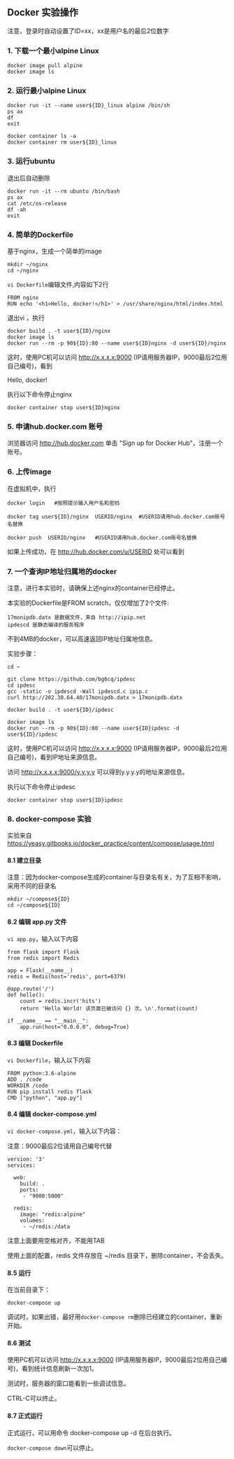 ## Docker 实验操作


注意，登录时自动设置了ID=xx，xx是用户名的最后2位数字


### 1. 下载一个最小alpine Linux

```
docker image pull alpine
docker image ls
```

### 2. 运行最小alpine Linux

```
docker run -it --name user${ID}_linux alpine /bin/sh  
ps ax
df
exit

docker container ls -a
docker container rm user${ID}_linux
```

### 3. 运行ubuntu

退出后自动删除

```
docker run -it --rm ubuntu /bin/bash
ps ax
cat /etc/os-release
df -ah
exit
```

### 4. 简单的Dockerfile

基于nginx，生成一个简单的image

```
mkdir ~/nginx
cd ~/nginx
```
`vi Dockerfile`编辑文件,内容如下2行
```
FROM nginx
RUN echo '<h1>Hello, docker!</h1>' > /usr/share/nginx/html/index.html
```

退出vi ，执行
```
docker build . -t user${ID}/nginx
docker image ls 
docker run --rm -p 90${ID}:80 --name user${ID}nginx -d user${ID}/nginx

```

这时，使用PC机可以访问 http://x.x.x.x:9000 (IP请用服务器IP，9000最后2位用自己编号)，看到

Hello, docker!

执行以下命令停止nginx
```
docker container stop user${ID}nginx
```


### 5. 申请hub.docker.com 账号

浏览器访问 http://hub.docker.com 单击 "Sign up for Docker Hub"，注册一个账号。


### 6. 上传image

在虚拟机中，执行

```
docker login   #按照提示输入用户名和密码

docker tag user${ID}/nginx  USERID/nginx  #USERID请用hub.docker.com账号名替换

docker push  USERID/nginx   #USERID请用hub.docker.com账号名替换

```
如果上传成功，在 http://hub.docker.com/u/USERID 处可以看到



### 7. 一个查询IP地址归属地的docker

注意，进行本实验时，请确保上述nginx的container已经停止。

本实验的Dockerfile是FROM scratch，仅仅增加了2个文件:

```
17monipdb.datx 是数据文件，来自 http://ipip.net
ipdescd 是静态编译的服务程序
```

不到4MB的docker，可以高速返回IP地址归属地信息。

实验步骤：

```
cd ~

git clone https://github.com/bg6cq/ipdesc
cd ipdesc
gcc -static -o ipdescd -Wall ipdescd.c ipip.c
curl http://202.38.64.40/17monipdb.datx > 17monipdb.datx

docker build . -t user${ID}/ipdesc

docker image ls
docker run --rm -p 90${ID}:80 --name user${ID}ipdesc -d user${ID}/ipdesc

```

这时，使用PC机可以访问 http://x.x.x.x:9000 (IP请用服务器IP，9000最后2位用自己编号)，看到IP地址来源信息。

访问  http://x.x.x.x:9000/y.y.y.y 可以得到y.y.y.y的地址来源信息。

执行以下命令停止ipdesc
```
docker container stop user${ID}ipdesc
```

### 8. docker-compose 实验

实验来自 https://yeasy.gitbooks.io/docker_practice/content/compose/usage.html


#### 8.1 建立目录

注意：因为docker-compose生成的container与目录名有关，为了互相不影响，采用不同的目录名

```
mkdir ~/compose${ID}
cd ~/compose${ID}
```

#### 8.2 编辑 app.py 文件

`vi app.py`，输入以下内容

```
from flask import Flask
from redis import Redis

app = Flask(__name__)
redis = Redis(host='redis', port=6379)

@app.route('/')
def hello():
    count = redis.incr('hits')
    return 'Hello World! 该页面已被访问 {} 次。\n'.format(count)

if __name__ == "__main__":
    app.run(host="0.0.0.0", debug=True)
```

#### 8.3 编辑 Dockerfile

`vi Dockerfile`，输入以下内容

```
FROM python:3.6-alpine
ADD . /code
WORKDIR /code
RUN pip install redis flask
CMD ["python", "app.py"]
```

#### 8.4 编辑 docker-compose.yml

`vi docker-compose.yml`，输入以下内容：

注意：9000最后2位请用自己编号代替
```
version: '3'
services:

  web:
    build: .
    ports:
     - "9000:5000"

  redis:
    image: "redis:alpine"
    volumes:
     - ~/redis:/data
```
注意上面要用空格对齐，不能用TAB

使用上面的配置，redis 文件存放在 ~/redis 目录下，删除container，不会丢失。

#### 8.5 运行

在当前目录下：
```
docker-compose up
```

调试时，如果出错，最好用`docker-compose rm`删除已经建立的container，重新开始。

#### 8.6 测试

使用PC机可以访问 http://x.x.x.x:9000 (IP请用服务器IP，9000最后2位用自己编号)，看到统计信息刷新一次加1。

测试时，服务器的窗口能看到一些调试信息。

CTRL-C可以终止。

#### 8.7 正式运行

正式运行，可以用命令 docker-compose up -d 在后台执行。

`docker-compose down`可以停止。
